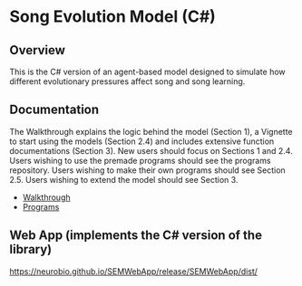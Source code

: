 # Song Evolution Model (C#)

## Overview
This is the C# version of an agent-based model designed to simulate how different evolutionary pressures affect song and song learning.

## Documentation
The Walkthrough explains the logic behind the model (Section 1), a Vignette to start using the models (Section 2.4) and includes
extensive function documentations (Section 3).  New users should focus on Sections 1 and 2.4.  Users wishing to use the premade
programs should see the programs repository.  Users wishing to make their own programs should see Section 2.5.
Users wishing to extend the model should see Section 3.
-	[Walkthrough](Csharp_WalkThrough.pdf)
-	[Programs]( https://github.com/NeuroBio/SongEvolutionModelPrograms)

## Web App (implements the C# version of the library)
https://neurobio.github.io/SEMWebApp/release/SEMWebApp/dist/
